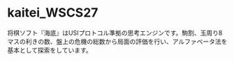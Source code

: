 # kaitei_WSCS27

将棋ソフト『海底』はUSIプロトコル準拠の思考エンジンです。駒割、玉周り8マスの利きの数、盤上の危機の総数から局面の評価を行い、アルファベータ法を基本として探索をしています。
